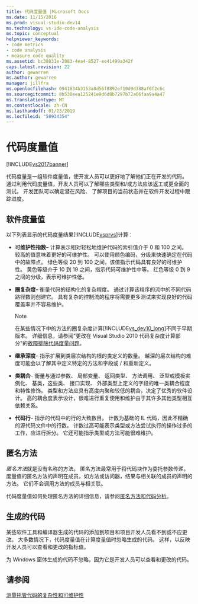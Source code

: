 ```yaml
---
title: 代码度量值 |Microsoft Docs
ms.date: 11/15/2016
ms.prod: visual-studio-dev14
ms.technology: vs-ide-code-analysis
ms.topic: conceptual
helpviewer_keywords:
- code metrics
- code analysis
- measure code quality
ms.assetid: bc38831e-2083-4ea4-8527-ee41499a342f
caps.latest.revision: 22
author: gewarren
ms.author: gewarren
manager: jillfra
ms.openlocfilehash: 0941834b3153a8d56f8892ef10d9d388af6f2c6c
ms.sourcegitcommit: 8b538eea125241e9d6d8b7297b72a66faa9a4a47
ms.translationtype: MT
ms.contentlocale: zh-CN
ms.lasthandoff: 01/23/2019
ms.locfileid: "58934354"
---
```

# <a name="code-metrics-values"></a>代码度量值
[!INCLUDE[vs2017banner](../includes/vs2017banner.md)]

代码度量是一组软件度量值，使开发人员可以更好地了解他们正在开发的代码。 通过利用代码度量值，开发人员可以了解哪些类型和/或方法应该返工或更全面的测试。 开发团队可以确定潜在风险、 了解项目的当前状态并在软件开发过程中跟踪进度。  
  
## <a name="software-measurements"></a>软件度量值  
 以下列表显示的代码度量结果[!INCLUDE[vsprvs](../includes/vsprvs-md.md)]计算：  
  
-   **可维护性指数**– 计算表示相对轻松地维护代码的索引值介于 0 和 100 之间。 较高的值意味着更好的可维护性。 可以使用颜色编码，分级来快速确定在代码中的故障点。 绿色等级 20 到 100 之间，该值指示代码具有良好的可维护性。 黄色等级介于 10 到 19 之间，指示代码可维护性中等。 红色等级 0 到 9 之间的分级，表示可维护性低。  
  
-   **圈复杂度**– 衡量代码的结构化的复杂程度。 通过计算该程序的流中的不同代码路径数则创建它。 具有复杂的控制流的程序将需要更多测试来实现良好的代码覆盖率并不容易维护。  
  
    > [!NOTE]
    >  在某些情况下中的方法的圈复杂度计算[!INCLUDE[vs_dev10_long](../includes/vs-dev10-long-md.md)]不同于早期版本。 详细信息，请参阅"更改在 Visual Studio 2010 代码复杂度计算部分"的[故障排除代码度量问题](../code-quality/troubleshooting-code-metrics-issues.md)。  
  
-   **继承深度**– 指示扩展到类层次结构的根的类定义的数量。 越深的层次结构的难度可能会以了解其中定义特定的方法和字段或 / 和重新定义。  
  
-   **类耦合**– 衡量与通过参数、 局部变量、 返回类型、 方法调用、 泛型或模板实例化、 基类，这些类、 接口实现、 外部类型上定义的字段的唯一类耦合程度和特性修饰。 类型和方法应具有高度内聚和较低的耦合，决定了优秀的软件设计。 高的耦合度表示设计，很难进行重复使用和维护由于其许多其他类型相互依赖关系。  
  
-   **代码行**– 指示的代码中的行的大致数目。 计数为基础的 IL 代码，因此不精确的源代码文件中的行数。 计数过高可能表示类型或方法尝试执行的操作过多的工作，应进行拆分。 它还可能指示类型或方法可能很难维护。  
  
## <a name="anonymous-methods"></a>匿名方法  
 *匿名方法*就是没有名称的方法。 匿名方法最常用于将代码块作为委托参数传递。 度量值的匿名方法的声明在成员，如方法或访问器，结果与相关联的成员的声明的方法。 它们不会调用方法的成员与相关联。  
  
 代码度量值如何处理匿名方法的详细信息，请参阅[匿名方法和代码分析](../code-quality/anonymous-methods-and-code-analysis.md)。  
  
## <a name="generated-code"></a>生成的代码  
 某些软件工具和编译器生成的代码的添加到项目和项目开发人员看不到或不应更改。 大多数情况下，代码度量值在计算度量值时忽略生成的代码。 这样，以反映开发人员可以查看和更改的指标值。  
  
 为 Windows 窗体生成的代码不忽略，因为它是开发人员可以查看和更改的代码。  
  
## <a name="see-also"></a>请参阅  
 [测量托管代码的复杂性和可维护性](../code-quality/measuring-complexity-and-maintainability-of-managed-code.md)
